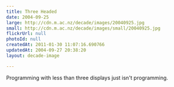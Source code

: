 ```yaml
---
title: Three Headed
date: 2004-09-25
large: http://cdn.m.ac.nz/decade/images/20040925.jpg
small: http://cdn.m.ac.nz/decade/images/small/20040925.jpg
flickrUrl: null
photoId: null
createdAt: 2011-01-30 11:07:16.690766
updatedAt: 2004-09-27 20:38:20
layout: decade-image

---
```

Programming with less than three displays just isn't programming.

